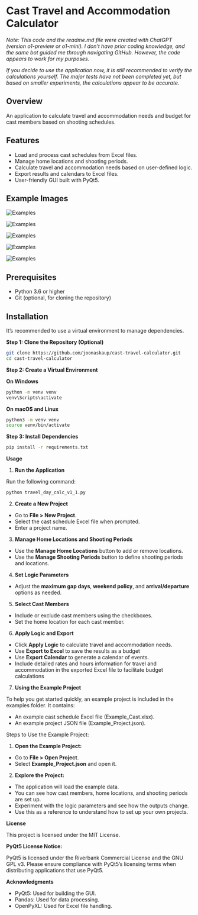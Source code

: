 # Cast Travel and Accommodation Calculator

*Note: This code and the readme.md file were created with ChatGPT (version o1-preview or o1-mini). I don’t have prior coding knowledge, and the same bot guided me through navigating GitHub. However, the code appears to work for my purposes.*

*If you decide to use the application now, it is still recommended to verify the calculations yourself. The major tests have not been completed yet, but based on smaller experiments, the calculations appear to be accurate.*

## Overview
An application to calculate travel and accommodation needs and budget for cast members based on shooting schedules.


## Features

-	Load and process cast schedules from Excel files.
-	Manage home locations and shooting periods.
-	Calculate travel and accommodation needs based on user-defined logic.
-	Export results and calendars to Excel files.
-	User-friendly GUI built with PyQt5.

## Example Images
![Examples](/Example_images/Main_window.png)

![Examples](Example_images/Manage_home_locations.png)

![Examples](Example_images/Manage_shooting_periods.png)

![Examples](Example_images/Example_Travel_Budget.png)

![Examples](Example_images/Example_Travel_Calendar.png)

## Prerequisites

- Python 3.6 or higher
- Git (optional, for cloning the repository)

## Installation

It’s recommended to use a virtual environment to manage dependencies.

**Step 1: Clone the Repository (Optional)**

   ```bash
   git clone https://github.com/joonaskaup/cast-travel-calculator.git
   cd cast-travel-calculator
   ```

**Step 2: Create a Virtual Environment**

**On Windows**
   ```bash
   python -m venv venv
   venv\Scripts\activate
   ```

**On macOS and Linux**
   ```bash
   python3 -m venv venv
   source venv/bin/activate
   ```

**Step 3: Install Dependencies**

   ```bash
   pip install -r requirements.txt
   ```
**Usage**

1.	**Run the Application**

Run the following command:
   ```bash
   python travel_day_calc_v1_1.py
   ```
2.	**Create a New Project**
- Go to **File > New Project**.
- Select the cast schedule Excel file when prompted.
- Enter a project name.

3.	**Manage Home Locations and Shooting Periods**
- Use the **Manage Home Locations** button to add or remove locations.
- Use the **Manage Shooting Periods** button to define shooting periods and locations.

4.	**Set Logic Parameters**
- Adjust the **maximum gap days**, **weekend policy**, and **arrival/departure** options as needed.
	
5. **Select Cast Members**
- Include or exclude cast members using the checkboxes.
- Set the home location for each cast member.
	
6.	**Apply Logic and Export**
- Click **Apply Logic** to calculate travel and accommodation needs.
- Use **Export to Excel** to save the results as a budget
- Use **Export Calendar** to generate a calendar of events.
- Include detailed rates and hours information for travel and accommodation in the exported Excel file to facilitate budget calculations

7. **Using the Example Project**

To help you get started quickly, an example project is included in the examples folder. It contains:
- An example cast schedule Excel file (Example_Cast.xlsx).
- An example project JSON file (Example_Project.json).

Steps to Use the Example Project:

1. **Open the Example Project:**

- Go to **File > Open Project**.
- Select **Example_Project.json** and open it.

2. **Explore the Project:**

- The application will load the example data.
- You can see how cast members, home locations, and shooting periods are set up.
- Experiment with the logic parameters and see how the outputs change.
- Use this as a reference to understand how to set up your own projects.

**License**

This project is licensed under the MIT License.

**PyQt5 License Notice:**

PyQt5 is licensed under the Riverbank Commercial License and the GNU GPL v3. Please ensure compliance with PyQt5’s licensing terms when distributing applications that use PyQt5.

**Acknowledgments**

- PyQt5: Used for building the GUI.
- Pandas: Used for data processing.
- OpenPyXL: Used for Excel file handling.